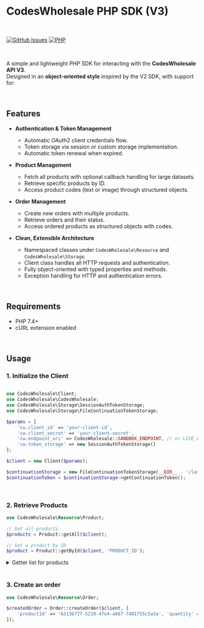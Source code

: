 # CodesWholesale PHP SDK (V3)

<br/>

[![GitHub Issues](https://img.shields.io/github/issues/proxene/CodesWholesale-PHP.svg?style=for-the-badge)](https://github.com/proxene/CodesWholesale-PHP/issues)
[![PHP](https://img.shields.io/badge/php-%23777BB4.svg?style=for-the-badge&logo=php&logoColor=white)](#)

<br/>

A simple and lightweight PHP SDK for interacting with the **CodesWholesale API V3**.  
Designed in an **object-oriented style** inspired by the V2 SDK, with support for:

<br/>

## Features

- **Authentication & Token Management**
  - Automatic OAuth2 client credentials flow.
  - Token storage via session or custom storage implementation.
  - Automatic token renewal when expired.

- **Product Management**
  - Fetch all products with optional callback handling for large datasets.
  - Retrieve specific products by ID.
  - Access product codes (text or image) through structured objects.

- **Order Management**
  - Create new orders with multiple products.
  - Retrieve orders and their status.
  - Access ordered products as structured objects with codes.

- **Clean, Extensible Architecture**
  - Namespaced classes under `CodesWholesale\Resource` and `CodesWholesale\Storage`.
  - Client class handles all HTTP requests and authentication.
  - Fully object-oriented with typed properties and methods.
  - Exception handling for HTTP and authentication errors.

<br/>

## Requirements

- PHP 7.4+
- cURL extension enabled

<br/>

## Usage

### 1. Initialize the Client

```php

use CodesWholesale\Client;
use CodesWholesale\CodesWholesale;
use CodesWholesale\Storage\SessionAuthTokenStorage;
use CodesWholesale\Storage\FileContinuationTokenStorage;

$params = [
    'cw.client_id' => 'your-client-id',
    'cw.client_secret' => 'your-client-secret',
    'cw.endpoint_uri' => CodesWholesale::SANDBOX_ENDPOINT, // or LIVE_ENDPOINT,
    'cw.token_storage' => new SessionAuthTokenStorage()
];

$client = new Client($params);

$continuationStorage = new FileContinuationTokenStorage(__DIR__ . '/last_token.txt');
$continuationToken = $continuationStorage->getContinuationToken();

```

<br/>

### 2. Retrieve Products

```php
use CodesWholesale\Resource\Product;

// Get all products
$products = Product::getAll($client);

// Get a product by ID
$product = Product::getById($client, 'PRODUCT_ID');
```

<details> <summary>Getter list for products</summary>
  
```php
    $product->getName();
    $product->getPrices();
    $product->getDefaultPrices();
    $product->getStock();
    $product->getPlatform();
    $product->getRegions();
    $product->getReleaseDate();
```

</details>


<br/>

### 3. Create an order

```php
use CodesWholesale\Resource\Order;

$createdOrder = Order::createOrder($client, [
    'productId' => '6313677f-5219-47e4-a067-7401f55c5a3a', 'quantity' => 2]
]);
```
